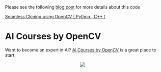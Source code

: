 Please see the following
[blog post](https://www.learnopencv.com/seamless-cloning-using-opencv-python-cpp/)
for more details about this code

[Seamless Cloning using OpenCV ( Python , C++ )](https://www.learnopencv.com/seamless-cloning-using-opencv-python-cpp/)

# AI Courses by OpenCV

Want to become an expert in AI?
[AI Courses by OpenCV](https://opencv.org/courses/) is a great place to start.

<a href="https://opencv.org/courses/">
<p align="center"> 
<img src="https://www.learnopencv.com/wp-content/uploads/2020/04/AI-Courses-By-OpenCV-Github.png">
</p>
</a>
